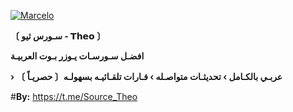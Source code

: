 
<a href="https://ibb.co/sv7XrcH"><img src="https://graph.org/file/e66caa3ae1f673b2e7c9e.jpg" alt="Marcelo " border="0"></a>

**〔 سـورس ثيو - 𝗧𝗵𝗲𝗼 〕**

**افضـل سـورسـات يـوزر بـوت العربيـة**

**› عربـي بالكـامل › تحديثـات متواصـله › فـارات تلقـائيـه بسهولـه〔 حصريـاً 〕** 

#**By:** https://t.me/Source_Theo


